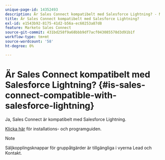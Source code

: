 ```yaml
---
unique-page-id: 14352493
description: Är Sales Connect kompatibelt med Salesforce Lightning? - Marketo Docs - produktdokumentation
title: Är Sales Connect kompatibelt med Salesforce Lightning?
exl-id: e1543b92-8175-41d2-b56a-ec60253a87d8
feature: Marketo Sales Connect
source-git-commit: 431bd258f9a68bbb9df7acf043085578d3d91b1f
workflow-type: tm+mt
source-wordcount: '58'
ht-degree: 0%

---
```


# Är Sales Connect kompatibelt med Salesforce Lightning? {#is-sales-connect-compatible-with-salesforce-lightning}

Ja, Sales Connect är kompatibelt med Salesforce Lightning.

[Klicka här](https://s3.amazonaws.com/tout-user-store/salesforce/assets/SF+Guide+for+Lightning.pdf) för installations- och programguiden.

>[!NOTE]
>
>Säljkopplingsknappar för gruppåtgärder är tillgängliga i vyerna Lead och Kontakt.
